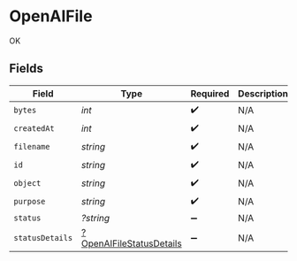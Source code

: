 # OpenAIFile

OK


## Fields

| Field                                                                      | Type                                                                       | Required                                                                   | Description                                                                |
| -------------------------------------------------------------------------- | -------------------------------------------------------------------------- | -------------------------------------------------------------------------- | -------------------------------------------------------------------------- |
| `bytes`                                                                    | *int*                                                                      | :heavy_check_mark:                                                         | N/A                                                                        |
| `createdAt`                                                                | *int*                                                                      | :heavy_check_mark:                                                         | N/A                                                                        |
| `filename`                                                                 | *string*                                                                   | :heavy_check_mark:                                                         | N/A                                                                        |
| `id`                                                                       | *string*                                                                   | :heavy_check_mark:                                                         | N/A                                                                        |
| `object`                                                                   | *string*                                                                   | :heavy_check_mark:                                                         | N/A                                                                        |
| `purpose`                                                                  | *string*                                                                   | :heavy_check_mark:                                                         | N/A                                                                        |
| `status`                                                                   | *?string*                                                                  | :heavy_minus_sign:                                                         | N/A                                                                        |
| `statusDetails`                                                            | [?OpenAIFileStatusDetails](../../models/shared/OpenAIFileStatusDetails.md) | :heavy_minus_sign:                                                         | N/A                                                                        |